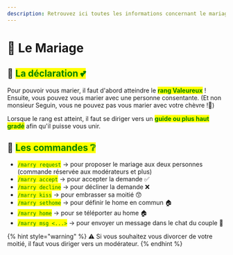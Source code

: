```yaml
---
description: Retrouvez ici toutes les informations concernant le mariage
---
```


# 💒 Le Mariage

## 💠 <mark style="color:green;">La déclaration 💕</mark>

Pour pouvoir vous marier, il faut d'abord atteindre le <mark style="color:green;">**rang Valeureux**</mark> ! Ensuite, vous pouvez vous marier avec une personne consentante. (Et non monsieur Seguin, vous ne pouvez pas vous marier avec votre chèvre !🐐)

Lorsque le rang est atteint, il faut se diriger vers un <mark style="color:green;">**guide ou plus haut gradé**</mark> afin qu'il puisse vous unir. 

## 💠 <mark style="color:green;">Les commandes ❔</mark>

- <mark style="color:green;">`/marry request`</mark> -> pour proposer le mariage aux deux personnes (commande réservée aux modérateurs et plus)
- <mark style="color:green;">`/marry accept`</mark> -> pour accepter la demande ✅
- <mark style="color:green;">`/marry decline`</mark> -> pour décliner la demande ❌
- <mark style="color:green;">`/marry kiss`</mark> -> pour embrasser sa moitié 😙
- <mark style="color:green;">`/marry sethome`</mark> -> pour définir le home en commun 🏠
- <mark style="color:green;">`/marry home`</mark> -> pour se téléporter au home 🏠
- <mark style="color:green;">`/marry msg <...>`</mark> -> pour envoyer un message dans le chat du couple 💬

{% hint style="warning" %}
⚠️ Si vous souhaitez vous divorcer de votre moitié, il faut vous diriger vers un modérateur.
{% endhint %}

<figure><img src="../.gitbook/assets/Mariage/Screen_mariage.png" alt=""><figcaption></figcaption></figure>
